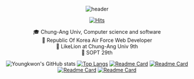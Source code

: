 <div align="center">
  
![header](https://capsule-render.vercel.app/api?type=egg&color=gradient&height=300&section=header&text=Youngkwon&fontAlignY=40&fontSize=90&desc=Computer%20Science%20Engineering&descAlignY=65&animation=twinkling)
  
[![Hits](https://hits.seeyoufarm.com/api/count/incr/badge.svg?url=https%3A%2F%2Fgithub.com%2Fyoungkwon02&count_bg=%23E357D3&title_bg=%23EB5B0C&icon=apachespark.svg&icon_color=%23E7E7E7&title=Visitors&edge_flat=false)](https://hits.seeyoufarm.com)

🎓 Chung-Ang Univ, Computer science and software</span><br>
🛫 Republic Of Korea Air Force Web Developer </span><br>
🦁 LikeLion at Chung-Ang Univ 9th </span><br>
🔮 SOPT 29th </span><br>
  
![Youngkwon's GitHub stats](https://github-readme-stats.vercel.app/api?username=youngkwon02&border=true&border_color=777777&border_radius=9&cache_seconds=1800&theme=radical&show_icons=true&hide=stars)
[![Top Langs](https://github-readme-stats.vercel.app/api/top-langs/?username=youngkwon02&layout=compact&theme=radical&border_color=777777&border_radius=9)](https://github.com/youngkwon02/github-readme-stats)
[![Readme Card](https://github-readme-stats.vercel.app/api/pin/?username=youngkwon02&repo=JunctionX-MAEMO&theme=radical&cache_seconds=1800&border_color=c158fd&border_radius=9)](https://github.com/youngkwon02/JunctionX-MAEMO)
[![Readme Card](https://github-readme-stats.vercel.app/api/pin/?username=LikeLion-CAU-9th&repo=DoMain&theme=radical&cache_seconds=1800&border_color=c158fd&border_radius=9)](https://github.com/LikeLion-CAU-9th/DoMain)
[![Readme Card](https://github-readme-stats.vercel.app/api/pin/?username=youngkwon02&repo=Detect-and-Measure-Shrimps&theme=radical&cache_seconds=1800&border_color=c158fd&border_radius=9)](https://github.com/youngkwon02/Detect-and-Measure-Shrimps)
[![Readme Card](https://github-readme-stats.vercel.app/api/pin/?username=youngkwon02&repo=The-Signature&theme=radical&cache_seconds=1800&border_color=c158fd&border_radius=9)](https://github.com/youngkwon02/The-Signature)

</div>
